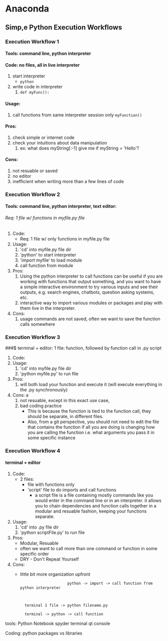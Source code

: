 # Anaconda
## Simp,e Python Execution Workflows
### Execution Workflow 1
#### Tools: command line, python interpreter 
#### Code: no files, all in live interpreter
1. start interpreter
	* `python`
2. write code in interpreter
	1. `def myFunc():`
#### Usage:			 	
1. call functions from same interpreter session only
	`myFunction()`
#### Pros:								
1. check simple or internet code 
2. check your intuitions about data manipulation
	1. ex: what does myString[:-1] give me if myString = 'Hello'?
#### Cons:								
1. not resuable or saved
2. no editor
3. inefficient when writing more than a few lines of code

### Execution Workflow 2
#### Tools: command line, python interpreter, text editor: 
###### Req: 1 file w/ functions in myfile.py file
1. Code:			
	* Req: 1 file w/ only functions in myfile.py file
2. Usage: 					
	1. 'cd' into myfile.py file dir
	2. 'python' to start interpreter
	3. 'import myfile' to load module
	4. call function from module
3. Pros:					
	1. Using the python interpreter to call functions can be useful if you are working with functions that output something, and you want to have a simple interactive environment to try various inputs and see their outputs, e.g. search engines, chatbots, question asking systems, etc.
	2. interactive way to import various modules or packages and play with them live in the interpreter.
4. Cons:					
	1. usage commands are not saved, often we want to save the function calls somewhere

### Execution Workflow 3
###$ terminal + editor: 1 file: function, followed by function call in .py script
1. Code:				
2. Usage: 				
	1. 'cd' into myfile.py file dir
	2. 'python myfile.py' to run file 
3. Pros:					
	1. will both load your function and execute it (will execute everything in the .py synchronously)
4. Cons:					a
	1. not resuable, except in this exact use case, 
	2. bad coding practice
		* This is because the function is tied to the function call, they should be separate, in different files.
		* Also, from a git perspective, you should not need to edit the file that contains the function if all you are doing is changing how you are calling the function i.e. what arguments you pass it in some specific instance

### Execution Workflow 4
#### terminal + editor  
1. Code:	
	* 2 files:			
		 * file with functions only
		 * 'script' file to do imports and call functions 
			* a script file is a file containing mostly commands like you would enter in the command line or in an interpreter. it allows you to chain dependencies and function calls together in a modular and resuable fashion, keeping your functions separate.
2. Usage: 				
	1. 'cd' into .py file dir
	2. 'python scriptFile.py' to run file
3. Pros:					
	* Modular, Resuable 
	* often we want to call more than one command or function in some specific order
	* DRY - Don't Repeat Yourself 
4. Cons:					
	* little bit more organization upfront












							   python -> import -> call function from python interpreter



			terminal 1 file -> python filename.py

			terminal -> python -> call function





tools:
	Python Notebook
	spyder
	terminal
	qt console




Coding:
	python packages vs libraries







